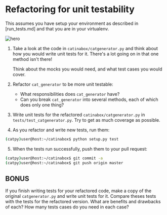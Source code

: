 # Refactoring for unit testability

This assumes you have setup your environment as described in [run_tests.md]
and that you are in your virtualenv.

![hero](../pics/catinabox.png)

1. Take a look at the code in `catinabox/catgenerator.py` and think about
   how you would write unit tests for it. There's a lot going on in that
   one method isn't there!
   
   Think about the mocks you would need, and what test cases you would
   cover.

2. Refactor `cat_generator` to be more unit testable:

   * What responsibilities does `cat_generator` have?
   * Can you break `cat_generator` into several methods, each of which
     does only one thing?

3. Write unit tests for the refactored `catinabox/catgenerator.py` in
   `tests/test_catgenerator.py`. Try to get as much coverage as possible.
   
4. As you refactor and write new tests, run them:

  ```bash
  (catpy)user@host:~/catinabox$ python setup.py test
  ```

5. When the tests run successfully, push them to your pull request:

  ```bash
  (catpy)user@host:~/catinabox$ git commit -a
  (catpy)user@host:~/catinabox$ git push origin master
  ```

## BONUS

If you finish writing tests for your refactored code, make a copy of the
original `catgenerator.py` and write unit tests for it. Compare theses tests
with the tests for the refactored version. What are benefits and drawbacks
of each? How many tests cases do you need in each case?